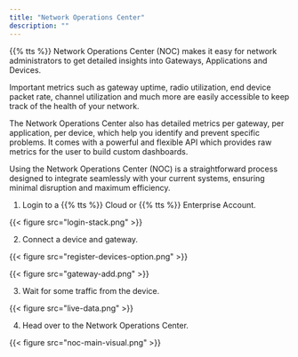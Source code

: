 ```yaml
---
title: "Network Operations Center"
description: ""
---
```


{{% tts %}} Network Operations Center (NOC) makes it easy for network administrators to get detailed insights into Gateways, Applications and Devices.

Important metrics such as gateway uptime, radio utilization, end device packet rate, channel utilization and much more are easily accessible to keep track of the health of your network.

The Network Operations Center also has detailed metrics per gateway, per application, per device, which help you identify and prevent specific problems. It comes with a powerful and flexible API which provides raw metrics for the user to build custom dashboards.

Using the Network Operations Center (NOC) is a straightforward process designed to integrate seamlessly with your current systems, ensuring minimal disruption and maximum efficiency.

1. Login to a {{% tts %}} Cloud or {{% tts %}} Enterprise Account.

{{< figure src="login-stack.png" >}}

2. Connect a device and gateway.

{{< figure src="register-devices-option.png" >}}

{{< figure src="gateway-add.png" >}}

3. Wait for some traffic from the device.

{{< figure src="live-data.png" >}}

4. Head over to the Network Operations Center.

{{< figure src="noc-main-visual.png" >}}
